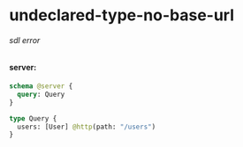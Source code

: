 # undeclared-type-no-base-url

###### sdl error

#### server:

```graphql
schema @server {
  query: Query
}

type Query {
  users: [User] @http(path: "/users")
}
```

